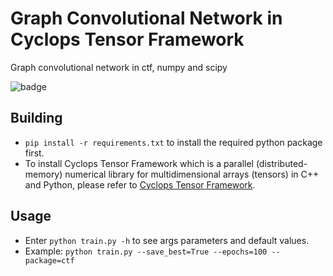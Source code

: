 # Graph Convolutional Network in Cyclops Tensor Framework

Graph convolutional network in ctf, numpy and scipy

![badge](https://img.shields.io/badge/CTF%20Python-GCN-green.svg?logo=python&style=for-the-badge)

## Building

* `pip install -r requirements.txt` to install the required python package first.
* To install Cyclops Tensor Framework which is a parallel (distributed-memory) numerical library for multidimensional arrays (tensors) in C++ and Python, please refer to [Cyclops Tensor Framework](https://github.com/cyclops-community/ctf).

## Usage

* Enter `python train.py -h` to see args parameters and default values.
* Example: `python train.py --save_best=True --epochs=100 --package=ctf`
